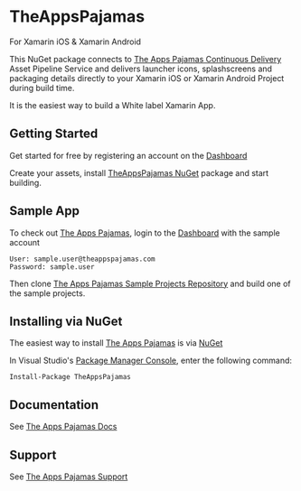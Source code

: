 # TheAppsPajamas

For Xamarin iOS & Xamarin Android

This NuGet package connects to [The Apps Pajamas Continuous Delivery](https://www.theappspajamas.com) Asset Pipeline Service and delivers launcher icons, splashscreens and packaging details directly to your Xamarin iOS or Xamarin Android Project during build time.

It is the easiest way to build a White label Xamarin App.

## Getting Started

Get started for free by registering an account on the [Dashboard](https://app.theappspajamas.com/users/register)

Create your assets, install <a rel="nofollow" href="https://www.nuget.org/packages/TheAppsPajamas/">TheAppsPajamas NuGet</a> package and start building.

## Sample App

To check out [The Apps Pajamas](https://www.theappspajamas.com), login to the [Dashboard](https://app.theappspajamas.com/login) with the sample account

    User: sample.user@theappspajamas.com
    Password: sample.user

Then clone <a rel="nofollow" href="https://github.com/TheAppsPajamas/TheAppsPajamas.Samples">The Apps Pajamas Sample Projects Repository</a> and build one of the sample projects.

## Installing via NuGet

The easiest way to install [The Apps Pajamas](https://www.theappspajamas.com) is via <a rel="nofollow" href="https://www.nuget.org/packages/TheAppsPajamas/">NuGet</a>

In Visual Studio's <a rel="nofollow" href="http://docs.nuget.org/docs/start-here/using-the-package-manager-console">Package Manager Console</a>,
enter the following command:

    Install-Package TheAppsPajamas

## Documentation

See [The Apps Pajamas Docs](https://www.theappspajamas.com/docs)

## Support

See [The Apps Pajamas Support](https://www.theappspajamas.com/support)

